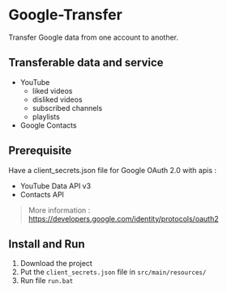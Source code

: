 # Google-Transfer
Transfer Google data from one account to another.

## Transferable data and service
* YouTube
    * liked videos
    * disliked videos
    * subscribed channels
    * playlists
* Google Contacts

## Prerequisite
Have a client_secrets.json file for Google OAuth 2.0 with apis :
- YouTube Data API v3
- Contacts API
> More information : https://developers.google.com/identity/protocols/oauth2

## Install and Run
1. Download the project
2. Put the `client_secrets.json` file in `src/main/resources/`
3. Run file `run.bat`
